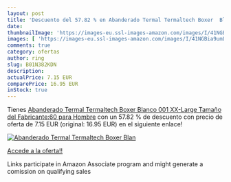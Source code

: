 ```yaml
---
layout: post
title: 'Descuento del 57.82 % en Abanderado Termal Termaltech Boxer  Blan'
date: 
thumbnailImage: 'https://images-eu.ssl-images-amazon.com/images/I/41NGBia9umL._SL200_.jpg'
images: [ 'https://images-eu.ssl-images-amazon.com/images/I/41NGBia9umL._SL200_.jpg' ]
comments: true
category: ofertas
author: ring
slug: B01N382KDN
description:
actualPrice: 7.15 EUR
comparePrice: 16.95 EUR
inStock: true
---
```


Tienes [Abanderado Termal Termaltech Boxer  Blanco 001  XX-Large  Tamaño del Fabricante:60  para Hombre](https://www.amazon.es/dp/B01N382KDN/?tag=tolees-21) con un 57.82 % de descuento con precio de oferta de 7.15 EUR (original: 16.95 EUR) en el siguiente enlace!

[![Abanderado Termal Termaltech Boxer  Blan](https://images-eu.ssl-images-amazon.com/images/I/41NGBia9umL._SL200_.jpg)](https://www.amazon.es/dp/B01N382KDN/?tag=tolees-21)

[Accede a la oferta!!](https://www.amazon.es/dp/B01N382KDN/?tag=tolees-21)

Links participate in Amazon Associate program and might generate a comission on qualifying sales


